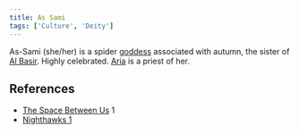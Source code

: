 ```yaml
---
title: As Sami
tags: ['Culture', 'Deity']
---
```

As-Sami (she/her) is a spider [goddess](/_wiki/gods.md) associated with autumn, the sister of [Al Basir](/_wiki/al-basir.md). Highly celebrated. [Aria](/_wiki/aria.md) is a priest of her.

## References
- [The Space Between Us](/_wiki/the-space-between-us.md) 1
- [Nighthawks 1](/_wiki/nighthawks-1.md)
